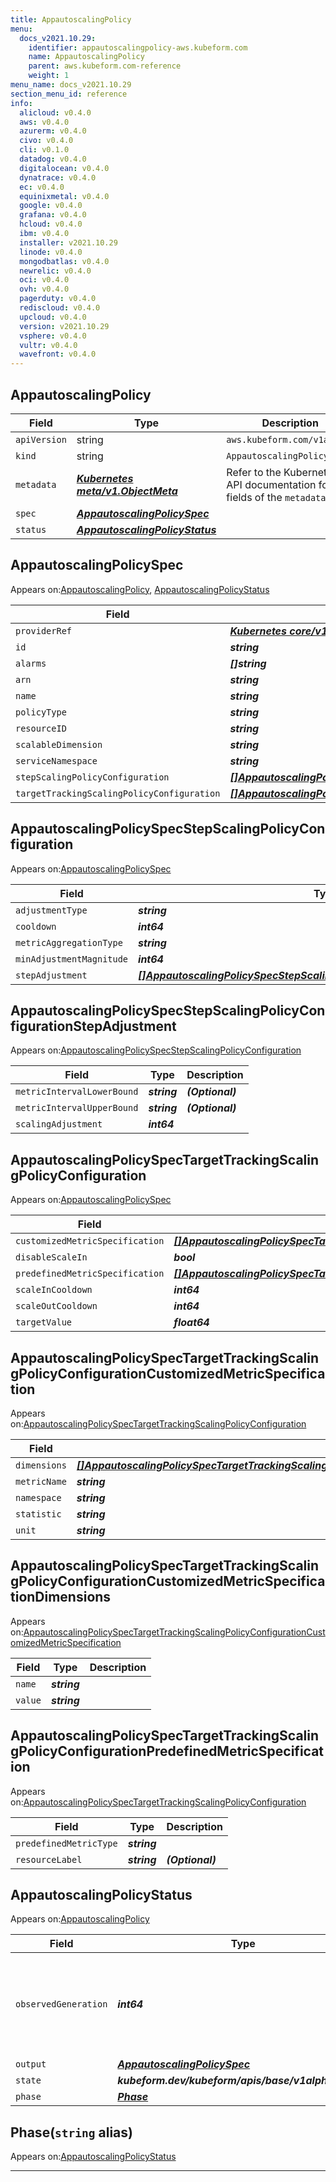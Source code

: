 ```yaml
---
title: AppautoscalingPolicy
menu:
  docs_v2021.10.29:
    identifier: appautoscalingpolicy-aws.kubeform.com
    name: AppautoscalingPolicy
    parent: aws.kubeform.com-reference
    weight: 1
menu_name: docs_v2021.10.29
section_menu_id: reference
info:
  alicloud: v0.4.0
  aws: v0.4.0
  azurerm: v0.4.0
  civo: v0.4.0
  cli: v0.1.0
  datadog: v0.4.0
  digitalocean: v0.4.0
  dynatrace: v0.4.0
  ec: v0.4.0
  equinixmetal: v0.4.0
  google: v0.4.0
  grafana: v0.4.0
  hcloud: v0.4.0
  ibm: v0.4.0
  installer: v2021.10.29
  linode: v0.4.0
  mongodbatlas: v0.4.0
  newrelic: v0.4.0
  oci: v0.4.0
  ovh: v0.4.0
  pagerduty: v0.4.0
  rediscloud: v0.4.0
  upcloud: v0.4.0
  version: v2021.10.29
  vsphere: v0.4.0
  vultr: v0.4.0
  wavefront: v0.4.0
---
```


## AppautoscalingPolicy
| Field | Type | Description |
| ------ | ----- | ----------- |
| `apiVersion` | string | `aws.kubeform.com/v1alpha1` |
|    `kind` | string | `AppautoscalingPolicy` |
| `metadata` | ***[Kubernetes meta/v1.ObjectMeta](https://v1-18.docs.kubernetes.io/docs/reference/generated/kubernetes-api/v1.18/#objectmeta-v1-meta)***|Refer to the Kubernetes API documentation for the fields of the `metadata` field.|
| `spec` | ***[AppautoscalingPolicySpec](#appautoscalingpolicyspec)***||
| `status` | ***[AppautoscalingPolicyStatus](#appautoscalingpolicystatus)***||
## AppautoscalingPolicySpec

Appears on:[AppautoscalingPolicy](#appautoscalingpolicy), [AppautoscalingPolicyStatus](#appautoscalingpolicystatus)

| Field | Type | Description |
| ------ | ----- | ----------- |
| `providerRef` | ***[Kubernetes core/v1.LocalObjectReference](https://v1-18.docs.kubernetes.io/docs/reference/generated/kubernetes-api/v1.18/#localobjectreference-v1-core)***||
| `id` | ***string***||
| `alarms` | ***[]string***| ***(Optional)*** |
| `arn` | ***string***| ***(Optional)*** |
| `name` | ***string***||
| `policyType` | ***string***| ***(Optional)*** |
| `resourceID` | ***string***||
| `scalableDimension` | ***string***||
| `serviceNamespace` | ***string***||
| `stepScalingPolicyConfiguration` | ***[[]AppautoscalingPolicySpecStepScalingPolicyConfiguration](#appautoscalingpolicyspecstepscalingpolicyconfiguration)***| ***(Optional)*** |
| `targetTrackingScalingPolicyConfiguration` | ***[[]AppautoscalingPolicySpecTargetTrackingScalingPolicyConfiguration](#appautoscalingpolicyspectargettrackingscalingpolicyconfiguration)***| ***(Optional)*** |
## AppautoscalingPolicySpecStepScalingPolicyConfiguration

Appears on:[AppautoscalingPolicySpec](#appautoscalingpolicyspec)

| Field | Type | Description |
| ------ | ----- | ----------- |
| `adjustmentType` | ***string***| ***(Optional)*** |
| `cooldown` | ***int64***| ***(Optional)*** |
| `metricAggregationType` | ***string***| ***(Optional)*** |
| `minAdjustmentMagnitude` | ***int64***| ***(Optional)*** |
| `stepAdjustment` | ***[[]AppautoscalingPolicySpecStepScalingPolicyConfigurationStepAdjustment](#appautoscalingpolicyspecstepscalingpolicyconfigurationstepadjustment)***| ***(Optional)*** |
## AppautoscalingPolicySpecStepScalingPolicyConfigurationStepAdjustment

Appears on:[AppautoscalingPolicySpecStepScalingPolicyConfiguration](#appautoscalingpolicyspecstepscalingpolicyconfiguration)

| Field | Type | Description |
| ------ | ----- | ----------- |
| `metricIntervalLowerBound` | ***string***| ***(Optional)*** |
| `metricIntervalUpperBound` | ***string***| ***(Optional)*** |
| `scalingAdjustment` | ***int64***||
## AppautoscalingPolicySpecTargetTrackingScalingPolicyConfiguration

Appears on:[AppautoscalingPolicySpec](#appautoscalingpolicyspec)

| Field | Type | Description |
| ------ | ----- | ----------- |
| `customizedMetricSpecification` | ***[[]AppautoscalingPolicySpecTargetTrackingScalingPolicyConfigurationCustomizedMetricSpecification](#appautoscalingpolicyspectargettrackingscalingpolicyconfigurationcustomizedmetricspecification)***| ***(Optional)*** |
| `disableScaleIn` | ***bool***| ***(Optional)*** |
| `predefinedMetricSpecification` | ***[[]AppautoscalingPolicySpecTargetTrackingScalingPolicyConfigurationPredefinedMetricSpecification](#appautoscalingpolicyspectargettrackingscalingpolicyconfigurationpredefinedmetricspecification)***| ***(Optional)*** |
| `scaleInCooldown` | ***int64***| ***(Optional)*** |
| `scaleOutCooldown` | ***int64***| ***(Optional)*** |
| `targetValue` | ***float64***||
## AppautoscalingPolicySpecTargetTrackingScalingPolicyConfigurationCustomizedMetricSpecification

Appears on:[AppautoscalingPolicySpecTargetTrackingScalingPolicyConfiguration](#appautoscalingpolicyspectargettrackingscalingpolicyconfiguration)

| Field | Type | Description |
| ------ | ----- | ----------- |
| `dimensions` | ***[[]AppautoscalingPolicySpecTargetTrackingScalingPolicyConfigurationCustomizedMetricSpecificationDimensions](#appautoscalingpolicyspectargettrackingscalingpolicyconfigurationcustomizedmetricspecificationdimensions)***| ***(Optional)*** |
| `metricName` | ***string***||
| `namespace` | ***string***||
| `statistic` | ***string***||
| `unit` | ***string***| ***(Optional)*** |
## AppautoscalingPolicySpecTargetTrackingScalingPolicyConfigurationCustomizedMetricSpecificationDimensions

Appears on:[AppautoscalingPolicySpecTargetTrackingScalingPolicyConfigurationCustomizedMetricSpecification](#appautoscalingpolicyspectargettrackingscalingpolicyconfigurationcustomizedmetricspecification)

| Field | Type | Description |
| ------ | ----- | ----------- |
| `name` | ***string***||
| `value` | ***string***||
## AppautoscalingPolicySpecTargetTrackingScalingPolicyConfigurationPredefinedMetricSpecification

Appears on:[AppautoscalingPolicySpecTargetTrackingScalingPolicyConfiguration](#appautoscalingpolicyspectargettrackingscalingpolicyconfiguration)

| Field | Type | Description |
| ------ | ----- | ----------- |
| `predefinedMetricType` | ***string***||
| `resourceLabel` | ***string***| ***(Optional)*** |
## AppautoscalingPolicyStatus

Appears on:[AppautoscalingPolicy](#appautoscalingpolicy)

| Field | Type | Description |
| ------ | ----- | ----------- |
| `observedGeneration` | ***int64***| ***(Optional)*** Resource generation, which is updated on mutation by the API Server.|
| `output` | ***[AppautoscalingPolicySpec](#appautoscalingpolicyspec)***| ***(Optional)*** |
| `state` | ***kubeform.dev/kubeform/apis/base/v1alpha1.State***| ***(Optional)*** |
| `phase` | ***[Phase](#phase)***| ***(Optional)*** |
## Phase(`string` alias)

Appears on:[AppautoscalingPolicyStatus](#appautoscalingpolicystatus)

---
